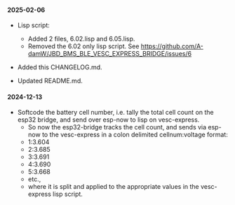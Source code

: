 #### 2025-02-06
* Lisp script:
	* Added 2 files, 6.02.lisp and 6.05.lisp.
  * Removed the 6.02 only lisp script. See https://github.com/A-damW/JBD_BMS_BLE_VESC_EXPRESS_BRIDGE/issues/6

* Added this CHANGELOG.md.
* Updated README.md.


#### 2024-12-13
* Softcode the battery cell number, i.e. tally the total cell count on the esp32 bridge, and send over esp-now to lisp on vesc-express.
	* So now the esp32-bridge tracks the cell count, and sends via esp-now to the vesc-express in a colon delimited cellnum:voltage format:
	* 1:3.604
	* 2:3.685
	* 3:3.691
	* 4:3.690
	* 5:3.668
	* etc.,
	* where it is split and applied to the appropriate values in the vesc-express lisp script.
